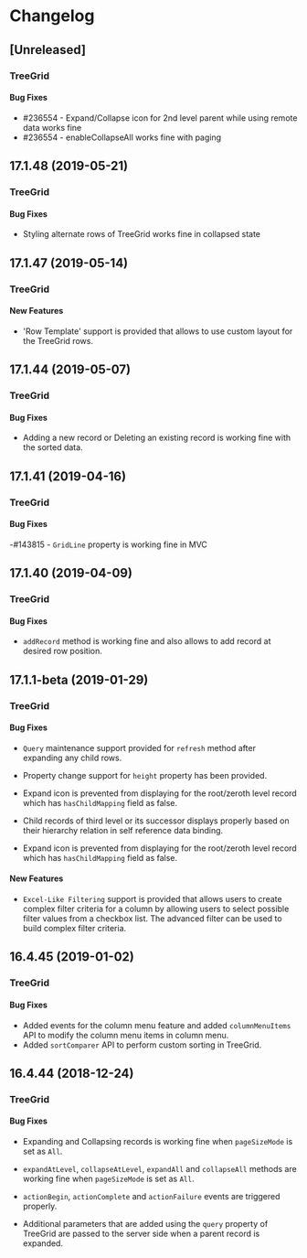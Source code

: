 # Changelog

## [Unreleased]

### TreeGrid

#### Bug Fixes

- #236554 - Expand/Collapse icon for 2nd level parent while using remote data works fine
- #236554 - enableCollapseAll works fine with paging

## 17.1.48 (2019-05-21)

### TreeGrid

#### Bug Fixes

- Styling alternate rows of TreeGrid works fine in collapsed state

## 17.1.47 (2019-05-14)

### TreeGrid

#### New Features

- 'Row Template' support is provided that allows to use custom layout for the TreeGrid rows.

## 17.1.44 (2019-05-07)

### TreeGrid

#### Bug Fixes

- Adding a new record or Deleting an existing record is working fine with the sorted data.

## 17.1.41 (2019-04-16)

### TreeGrid

#### Bug Fixes

-#143815 - `GridLine` property is working fine in MVC


## 17.1.40 (2019-04-09)

### TreeGrid

#### Bug Fixes

- `addRecord` method is working fine and also allows to add record at desired row position.

## 17.1.1-beta (2019-01-29)

### TreeGrid

#### Bug Fixes

- `Query` maintenance support provided for `refresh` method after expanding any child rows.
- Property change support for `height` property has been provided.
- Expand icon is prevented from displaying for the root/zeroth level record which has `hasChildMapping` field as false.
- Child records of third level or its successor displays properly based on their hierarchy relation in self reference data binding.

- Expand icon is prevented from displaying for the root/zeroth level record which has `hasChildMapping` field as false.

#### New Features

- `Excel-Like Filtering` support is provided that allows users to create complex filter criteria for a column by allowing users to select possible filter values from a checkbox list. The advanced filter can be used to build complex filter criteria.

## 16.4.45 (2019-01-02)

### TreeGrid

#### Bug Fixes

- Added events for the column menu feature and added `columnMenuItems` API to modify the column menu items in column menu.
- Added `sortComparer` API to perform custom sorting in TreeGrid.

## 16.4.44 (2018-12-24)

### TreeGrid

#### Bug Fixes

- Expanding and Collapsing records is working fine when `pageSizeMode` is set as `All`.
- `expandAtLevel`, `collapseAtLevel`, `expandAll` and `collapseAll` methods are working fine when `pageSizeMode` is set as `All`.


- `actionBegin`, `actionComplete` and `actionFailure` events are triggered properly.
- Additional parameters that are added using the `query` property of TreeGrid are passed to the server side when a parent record is expanded.


